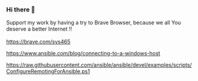 ### Hi there 👋

<!--
**sysadminfactory/sysadminfactory** is a ✨ _special_ ✨ repository because its `README.md` (this file) appears on your GitHub profile.


-->

Support my work by having a try to Brave Browser, because we all You deserve a better Internet !! 
<br></br>
https://brave.com/sys465


https://www.ansible.com/blog/connecting-to-a-windows-host

https://raw.githubusercontent.com/ansible/ansible/devel/examples/scripts/ConfigureRemotingForAnsible.ps1
